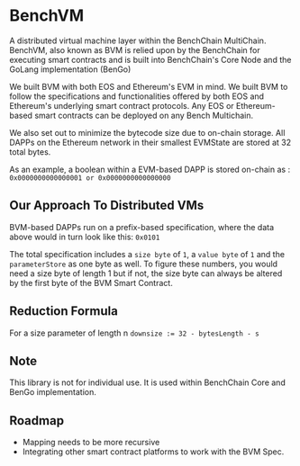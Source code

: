 # BenchVM

A distributed virtual machine layer within the BenchChain MultiChain. BenchVM, also known as BVM is relied upon by the BenchChain for executing smart contracts and is built into BenchChain's Core Node and the GoLang implementation (BenGo)

We built BVM with both EOS and Ethereum's EVM in mind. We built BVM to follow the specifications and functionalities offered by both EOS and Ethereum's underlying smart contract protocols. Any EOS or Ethereum-based smart contracts can be deployed on any Bench Multichain.

We also set out to minimize the bytecode size due to on-chain storage. All DAPPs on the Ethereum network in their smallest EVMState are stored at 32 total bytes.

As an example, a boolean within a EVM-based DAPP is stored on-chain as :
`0x0000000000000001 or 0x0000000000000000`

## Our Approach To Distributed VMs
BVM-based DAPPs run on a prefix-based specification, where the data above would in turn look like this:
`0x0101`

The total specification includes a `size byte` of `1`, a `value byte` of `1` and the `parameterStore` as one byte as well. To figure these numbers, you would need a size byte of length 1 but if not, the size byte can always be altered by the first byte of the BVM Smart Contract.


## Reduction Formula
For a size parameter of length n
`downsize := 32 - bytesLength - s`

## Note
This library is not for individual use. It is used within BenchChain Core and BenGo implementation.

## Roadmap
- Mapping needs to be more recursive
- Integrating other smart contract platforms to work with the BVM Spec.
